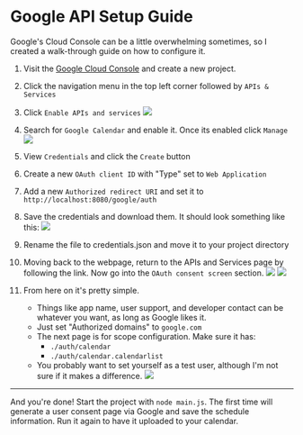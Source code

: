 # Google API Setup Guide

Google's Cloud Console can be a little overwhelming sometimes, so I created a walk-through guide on how to configure it.

1) Visit the [Google Cloud Console](https://console.cloud.google.com/home/) and create a new project.

2) Click the navigation menu in the top left corner followed by `APIs & Services`

3) Click `Enable APIs and services` 
![](https://github.com/yureiTxt/ThdhrCal/blob/master/docs/api_services.png?raw=true)

4) Search for `Google Calendar` and enable it. Once its enabled click `Manage`
![](https://github.com/yureiTxt/ThdhrCal/blob/master/docs/calendar_api.png?raw=true)

5) View `Credentials` and click the `Create` button

6) Create a new `OAuth client ID` with "Type" set to `Web Application`

7) Add a new `Authorized redirect URI` and set it to `http://localhost:8080/google/auth`

8) Save the credentials and download them. It should look something like this:
![](https://github.com/yureiTxt/ThdhrCal/blob/master/docs/web_client.png?raw=true)

9) Rename the file to credentials.json and move it to your project directory

10) Moving back to the webpage, return to the APIs and Services page by following the link. Now go into the `OAuth consent screen` section.
![](https://github.com/yureiTxt/ThdhrCal/blob/master/docs/navigate_back.png?raw=true)
![](https://github.com/yureiTxt/ThdhrCal/blob/master/docs/goto_consent_screen.png?raw=true)

11) From here on it's pretty simple.
    - Things like app name, user support, and developer contact can be whatever you want, as long as Google likes it. 
    - Just set "Authorized domains"  to `google.com`
    - The next page is for scope configuration. Make sure it has:
        - `./auth/calendar`
        - `./auth/calendar.calendarlist`
    - You probably want to set yourself as a test user, although I'm not sure if it makes a difference.
![](https://github.com/yureiTxt/ThdhrCal/blob/master/docs/scopes.png?raw=true)

---

And you're done! Start the project with `node main.js`. The first time will generate a user consent page via Google and save the schedule information. Run it again to have it uploaded to your calendar.
